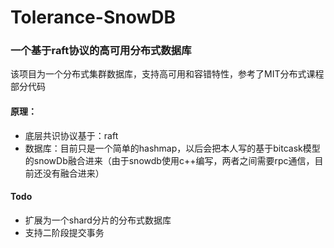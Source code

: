 # Tolerance-SnowDB
### 一个基于raft协议的高可用分布式数据库



​	该项目为一个分布式集群数据库，支持高可用和容错特性，参考了MIT分布式课程部分代码



#### 原理：

- 底层共识协议基于：raft
- 数据库：目前只是一个简单的hashmap，以后会把本人写的基于bitcask模型的snowDb融合进来（由于snowdb使用c++编写，两者之间需要rpc通信，目前还没有融合进来）



#### Todo

- 扩展为一个shard分片的分布式数据库
- 支持二阶段提交事务

